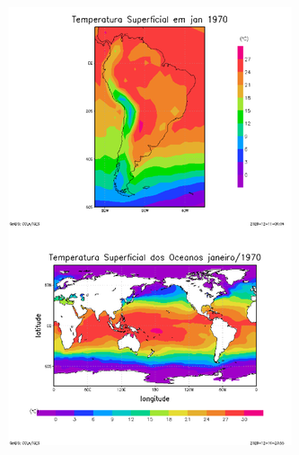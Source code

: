 <div>
<img align='right' src='https://github.com/gabrielalastra/climatology_teachingtool/blob/main/01_Leitura_de_dados/air.americalatina.1970.png?raw=true'/>
</div>
<div>
<img align='right' src='https://github.com/gabrielalastra/climatology_teachingtool/blob/main/01_Leitura_de_dados/sst.global.1970.png?raw=true'/>
</div>
